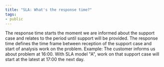```yaml
---
title: "SLA: What's the response time?"
tags:
- public
---
```

The response time starts the moment we are informed about the support case and relates to the period until support will be provided. The response time defines the time frame between reception of the support case and start of analysis work on the problem. Example: The customer informs us about problem at 16:00. With SLA model "A", work on that support case will start at the latest at 17:00 the next day.
